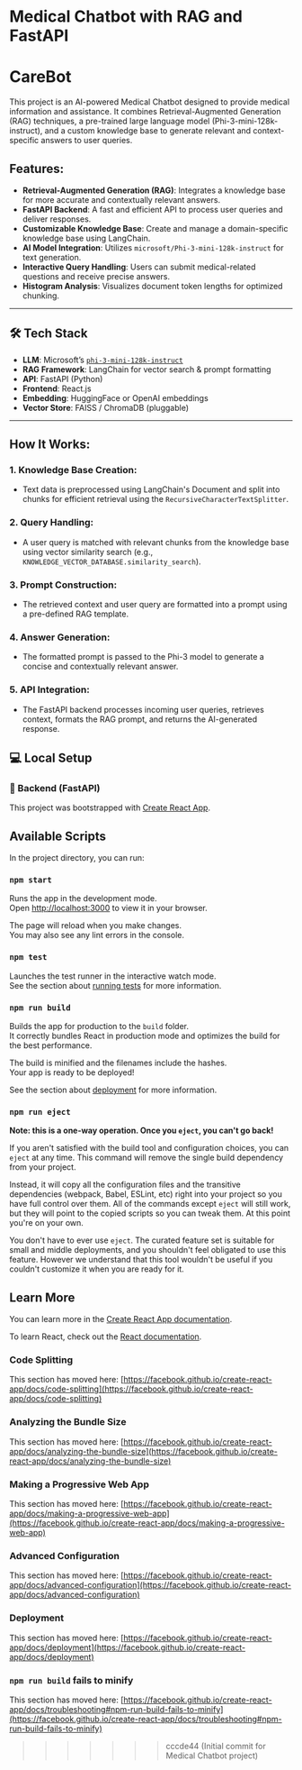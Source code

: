 
# Medical Chatbot with RAG and FastAPI
# CareBot

This project is an AI-powered Medical Chatbot designed to provide medical information and assistance. It combines Retrieval-Augmented Generation (RAG) techniques, a pre-trained large language model (Phi-3-mini-128k-instruct), and a custom knowledge base to generate relevant and context-specific answers to user queries.

## Features:
- **Retrieval-Augmented Generation (RAG)**: Integrates a knowledge base for more accurate and contextually relevant answers.
- **FastAPI Backend**: A fast and efficient API to process user queries and deliver responses.
- **Customizable Knowledge Base**: Create and manage a domain-specific knowledge base using LangChain.
- **AI Model Integration**: Utilizes `microsoft/Phi-3-mini-128k-instruct` for text generation.
- **Interactive Query Handling**: Users can submit medical-related questions and receive precise answers.
- **Histogram Analysis**: Visualizes document token lengths for optimized chunking.

---

## 🛠️ Tech Stack

- **LLM**: Microsoft’s [`phi-3-mini-128k-instruct`](https://huggingface.co/microsoft/phi-3-mini-128k-instruct)  
- **RAG Framework**: LangChain for vector search & prompt formatting  
- **API**: FastAPI (Python)  
- **Frontend**: React.js  
- **Embedding**: HuggingFace or OpenAI embeddings  
- **Vector Store**: FAISS / ChromaDB (pluggable)

---


## How It Works:

### 1. **Knowledge Base Creation**:
- Text data is preprocessed using LangChain's Document and split into chunks for efficient retrieval using the `RecursiveCharacterTextSplitter`.

### 2. **Query Handling**:
- A user query is matched with relevant chunks from the knowledge base using vector similarity search (e.g., `KNOWLEDGE_VECTOR_DATABASE.similarity_search`).

### 3. **Prompt Construction**:
- The retrieved context and user query are formatted into a prompt using a pre-defined RAG template.

### 4. **Answer Generation**:
- The formatted prompt is passed to the Phi-3 model to generate a concise and contextually relevant answer.

### 5. **API Integration**:
- The FastAPI backend processes incoming user queries, retrieves context, formats the RAG prompt, and returns the AI-generated response.

## 💻 Local Setup

### 🔧 Backend (FastAPI)



This project was bootstrapped with [Create React App](https://github.com/facebook/create-react-app).

## Available Scripts

In the project directory, you can run:

### `npm start`

Runs the app in the development mode.\
Open [http://localhost:3000](http://localhost:3000) to view it in your browser.

The page will reload when you make changes.\
You may also see any lint errors in the console.

### `npm test`

Launches the test runner in the interactive watch mode.\
See the section about [running tests](https://facebook.github.io/create-react-app/docs/running-tests) for more information.

### `npm run build`

Builds the app for production to the `build` folder.\
It correctly bundles React in production mode and optimizes the build for the best performance.

The build is minified and the filenames include the hashes.\
Your app is ready to be deployed!

See the section about [deployment](https://facebook.github.io/create-react-app/docs/deployment) for more information.

### `npm run eject`

**Note: this is a one-way operation. Once you `eject`, you can't go back!**

If you aren't satisfied with the build tool and configuration choices, you can `eject` at any time. This command will remove the single build dependency from your project.

Instead, it will copy all the configuration files and the transitive dependencies (webpack, Babel, ESLint, etc) right into your project so you have full control over them. All of the commands except `eject` will still work, but they will point to the copied scripts so you can tweak them. At this point you're on your own.

You don't have to ever use `eject`. The curated feature set is suitable for small and middle deployments, and you shouldn't feel obligated to use this feature. However we understand that this tool wouldn't be useful if you couldn't customize it when you are ready for it.

## Learn More

You can learn more in the [Create React App documentation](https://facebook.github.io/create-react-app/docs/getting-started).

To learn React, check out the [React documentation](https://reactjs.org/).

### Code Splitting

This section has moved here: [https://facebook.github.io/create-react-app/docs/code-splitting](https://facebook.github.io/create-react-app/docs/code-splitting)

### Analyzing the Bundle Size

This section has moved here: [https://facebook.github.io/create-react-app/docs/analyzing-the-bundle-size](https://facebook.github.io/create-react-app/docs/analyzing-the-bundle-size)

### Making a Progressive Web App

This section has moved here: [https://facebook.github.io/create-react-app/docs/making-a-progressive-web-app](https://facebook.github.io/create-react-app/docs/making-a-progressive-web-app)

### Advanced Configuration

This section has moved here: [https://facebook.github.io/create-react-app/docs/advanced-configuration](https://facebook.github.io/create-react-app/docs/advanced-configuration)

### Deployment

This section has moved here: [https://facebook.github.io/create-react-app/docs/deployment](https://facebook.github.io/create-react-app/docs/deployment)

### `npm run build` fails to minify

This section has moved here: [https://facebook.github.io/create-react-app/docs/troubleshooting#npm-run-build-fails-to-minify](https://facebook.github.io/create-react-app/docs/troubleshooting#npm-run-build-fails-to-minify)
>>>>>>> cccde44 (Initial commit for Medical Chatbot project)
